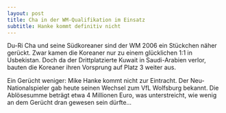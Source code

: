 ```yaml
---
layout: post
title: Cha in der WM-Qualifikation im Einsatz
subtitle: Hanke kommt definitiv nicht
---
```


Du-Ri Cha und seine Südkoreaner sind der WM 2006 ein Stückchen näher gerückt. Zwar kamen die Koreaner nur zu einem glücklichen 1:1 in Usbekistan. Doch da der Drittplatzierte Kuwait in Saudi-Arabien verlor, bauten die Koreaner ihren Vorsprung auf Platz 3 weiter aus.

Ein Gerücht weniger: Mike Hanke kommt nicht zur Eintracht. Der Neu-Nationalspieler gab heute seinen Wechsel zum VfL Wolfsburg bekannt. Die Ablösesumme beträgt etwa 4 Millionen Euro, was unterstreicht, wie wenig an dem Gerücht dran gewesen sein dürfte...
